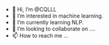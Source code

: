 - 👋 Hi, I’m @CQLLL
- 👀 I’m interested in machine learning.
- 🌱 I’m currently learning NLP.
- 💞️ I’m looking to collaborate on ....
- 📫 How to reach me ...

<!---
CQLLL/CQLLL is a ✨ special ✨ repository because its `README.md` (this file) appears on your GitHub profile.
You can click the Preview link to take a look at your changes.
--->

